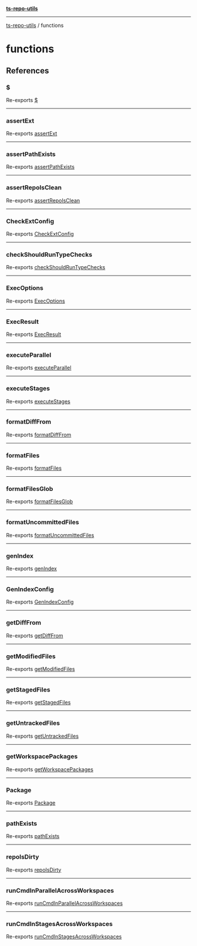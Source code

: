 [**ts-repo-utils**](README.md)

***

[ts-repo-utils](README.md) / functions

# functions

## References

### $

Re-exports [$](functions/exec-async.md#)

***

### assertExt

Re-exports [assertExt](functions/assert-ext.md#assertext)

***

### assertPathExists

Re-exports [assertPathExists](functions/assert-path-exists.md#assertpathexists)

***

### assertRepoIsClean

Re-exports [assertRepoIsClean](functions/assert-repo-is-clean.md#assertrepoisclean)

***

### CheckExtConfig

Re-exports [CheckExtConfig](functions/assert-ext.md#checkextconfig)

***

### checkShouldRunTypeChecks

Re-exports [checkShouldRunTypeChecks](functions/should-run.md#checkshouldruntypechecks)

***

### ExecOptions

Re-exports [ExecOptions](functions/exec-async.md#execoptions)

***

### ExecResult

Re-exports [ExecResult](functions/exec-async.md#execresult)

***

### executeParallel

Re-exports [executeParallel](functions/workspace-utils/execute-parallel.md#executeparallel)

***

### executeStages

Re-exports [executeStages](functions/workspace-utils/execute-parallel.md#executestages)

***

### formatDiffFrom

Re-exports [formatDiffFrom](functions/format.md#formatdifffrom)

***

### formatFiles

Re-exports [formatFiles](functions/format.md#formatfiles)

***

### formatFilesGlob

Re-exports [formatFilesGlob](functions/format.md#formatfilesglob)

***

### formatUncommittedFiles

Re-exports [formatUncommittedFiles](functions/format.md#formatuncommittedfiles)

***

### genIndex

Re-exports [genIndex](functions/gen-index.md#genindex)

***

### GenIndexConfig

Re-exports [GenIndexConfig](functions/gen-index.md#genindexconfig)

***

### getDiffFrom

Re-exports [getDiffFrom](functions/diff.md#getdifffrom)

***

### getModifiedFiles

Re-exports [getModifiedFiles](functions/diff.md#getmodifiedfiles)

***

### getStagedFiles

Re-exports [getStagedFiles](functions/diff.md#getstagedfiles)

***

### getUntrackedFiles

Re-exports [getUntrackedFiles](functions/diff.md#getuntrackedfiles)

***

### getWorkspacePackages

Re-exports [getWorkspacePackages](functions/workspace-utils/get-workspace-packages.md#getworkspacepackages)

***

### Package

Re-exports [Package](functions/workspace-utils/types.md#package)

***

### pathExists

Re-exports [pathExists](functions/assert-path-exists.md#pathexists)

***

### repoIsDirty

Re-exports [repoIsDirty](functions/assert-repo-is-clean.md#repoisdirty)

***

### runCmdInParallelAcrossWorkspaces

Re-exports [runCmdInParallelAcrossWorkspaces](functions/workspace-utils/run-cmd-in-parallel.md#runcmdinparallelacrossworkspaces)

***

### runCmdInStagesAcrossWorkspaces

Re-exports [runCmdInStagesAcrossWorkspaces](functions/workspace-utils/run-cmd-in-stages.md#runcmdinstagesacrossworkspaces)
